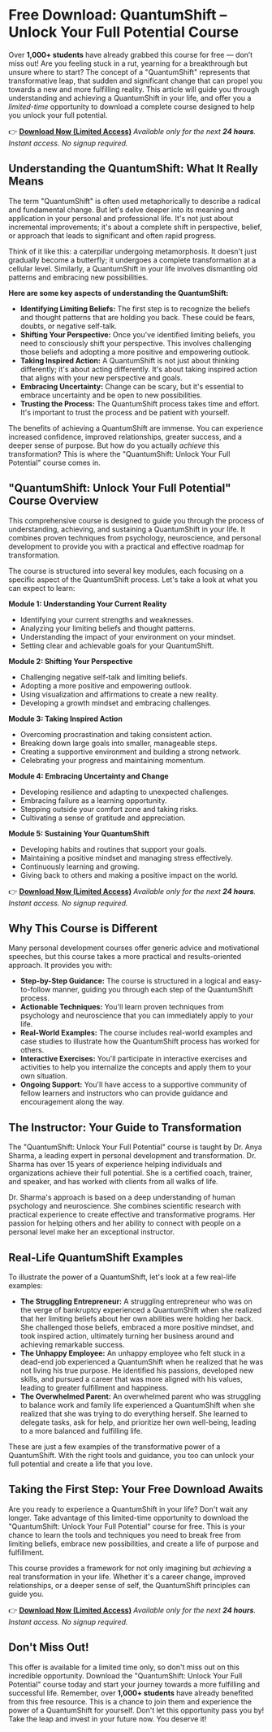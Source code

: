 # Free Download: QuantumShift – Unlock Your Full Potential Course

Over **1,000+ students** have already grabbed this course for free — don’t miss out!
Are you feeling stuck in a rut, yearning for a breakthrough but unsure where to start? The concept of a "QuantumShift" represents that transformative leap, that sudden and significant change that can propel you towards a new and more fulfilling reality. This article will guide you through understanding and achieving a QuantumShift in your life, and offer you a *limited-time* opportunity to download a complete course designed to help you unlock your full potential.

👉 [**Download Now (Limited Access)**](https://udemywork.com/quantumshift)
_Available only for the next **24 hours**. Instant access. No signup required._

## Understanding the QuantumShift: What It Really Means

The term "QuantumShift" is often used metaphorically to describe a radical and fundamental change. But let's delve deeper into its meaning and application in your personal and professional life. It's not just about incremental improvements; it's about a complete shift in perspective, belief, or approach that leads to significant and often rapid progress.

Think of it like this: a caterpillar undergoing metamorphosis. It doesn't just gradually become a butterfly; it undergoes a complete transformation at a cellular level. Similarly, a QuantumShift in your life involves dismantling old patterns and embracing new possibilities.

**Here are some key aspects of understanding the QuantumShift:**

*   **Identifying Limiting Beliefs:** The first step is to recognize the beliefs and thought patterns that are holding you back. These could be fears, doubts, or negative self-talk.
*   **Shifting Your Perspective:** Once you've identified limiting beliefs, you need to consciously shift your perspective. This involves challenging those beliefs and adopting a more positive and empowering outlook.
*   **Taking Inspired Action:** A QuantumShift is not just about thinking differently; it's about acting differently. It's about taking inspired action that aligns with your new perspective and goals.
*   **Embracing Uncertainty:** Change can be scary, but it's essential to embrace uncertainty and be open to new possibilities.
*   **Trusting the Process:** The QuantumShift process takes time and effort. It's important to trust the process and be patient with yourself.

The benefits of achieving a QuantumShift are immense. You can experience increased confidence, improved relationships, greater success, and a deeper sense of purpose. But how do you actually *achieve* this transformation? This is where the "QuantumShift: Unlock Your Full Potential" course comes in.

## "QuantumShift: Unlock Your Full Potential" Course Overview

This comprehensive course is designed to guide you through the process of understanding, achieving, and sustaining a QuantumShift in your life. It combines proven techniques from psychology, neuroscience, and personal development to provide you with a practical and effective roadmap for transformation.

The course is structured into several key modules, each focusing on a specific aspect of the QuantumShift process. Let's take a look at what you can expect to learn:

**Module 1: Understanding Your Current Reality**

*   Identifying your current strengths and weaknesses.
*   Analyzing your limiting beliefs and thought patterns.
*   Understanding the impact of your environment on your mindset.
*   Setting clear and achievable goals for your QuantumShift.

**Module 2: Shifting Your Perspective**

*   Challenging negative self-talk and limiting beliefs.
*   Adopting a more positive and empowering outlook.
*   Using visualization and affirmations to create a new reality.
*   Developing a growth mindset and embracing challenges.

**Module 3: Taking Inspired Action**

*   Overcoming procrastination and taking consistent action.
*   Breaking down large goals into smaller, manageable steps.
*   Creating a supportive environment and building a strong network.
*   Celebrating your progress and maintaining momentum.

**Module 4: Embracing Uncertainty and Change**

*   Developing resilience and adapting to unexpected challenges.
*   Embracing failure as a learning opportunity.
*   Stepping outside your comfort zone and taking risks.
*   Cultivating a sense of gratitude and appreciation.

**Module 5: Sustaining Your QuantumShift**

*   Developing habits and routines that support your goals.
*   Maintaining a positive mindset and managing stress effectively.
*   Continuously learning and growing.
*   Giving back to others and making a positive impact on the world.

👉 [**Download Now (Limited Access)**](https://udemywork.com/quantumshift)
_Available only for the next **24 hours**. Instant access. No signup required._

## Why This Course is Different

Many personal development courses offer generic advice and motivational speeches, but this course takes a more practical and results-oriented approach. It provides you with:

*   **Step-by-Step Guidance:** The course is structured in a logical and easy-to-follow manner, guiding you through each step of the QuantumShift process.
*   **Actionable Techniques:** You'll learn proven techniques from psychology and neuroscience that you can immediately apply to your life.
*   **Real-World Examples:** The course includes real-world examples and case studies to illustrate how the QuantumShift process has worked for others.
*   **Interactive Exercises:** You'll participate in interactive exercises and activities to help you internalize the concepts and apply them to your own situation.
*   **Ongoing Support:** You'll have access to a supportive community of fellow learners and instructors who can provide guidance and encouragement along the way.

## The Instructor: Your Guide to Transformation

The "QuantumShift: Unlock Your Full Potential" course is taught by Dr. Anya Sharma, a leading expert in personal development and transformation. Dr. Sharma has over 15 years of experience helping individuals and organizations achieve their full potential. She is a certified coach, trainer, and speaker, and has worked with clients from all walks of life.

Dr. Sharma's approach is based on a deep understanding of human psychology and neuroscience. She combines scientific research with practical experience to create effective and transformative programs. Her passion for helping others and her ability to connect with people on a personal level make her an exceptional instructor.

## Real-Life QuantumShift Examples

To illustrate the power of a QuantumShift, let's look at a few real-life examples:

*   **The Struggling Entrepreneur:** A struggling entrepreneur who was on the verge of bankruptcy experienced a QuantumShift when she realized that her limiting beliefs about her own abilities were holding her back. She challenged those beliefs, embraced a more positive mindset, and took inspired action, ultimately turning her business around and achieving remarkable success.
*   **The Unhappy Employee:** An unhappy employee who felt stuck in a dead-end job experienced a QuantumShift when he realized that he was not living his true purpose. He identified his passions, developed new skills, and pursued a career that was more aligned with his values, leading to greater fulfillment and happiness.
*   **The Overwhelmed Parent:** An overwhelmed parent who was struggling to balance work and family life experienced a QuantumShift when she realized that she was trying to do everything herself. She learned to delegate tasks, ask for help, and prioritize her own well-being, leading to a more balanced and fulfilling life.

These are just a few examples of the transformative power of a QuantumShift. With the right tools and guidance, you too can unlock your full potential and create a life that you love.

## Taking the First Step: Your Free Download Awaits

Are you ready to experience a QuantumShift in your life? Don't wait any longer. Take advantage of this limited-time opportunity to download the "QuantumShift: Unlock Your Full Potential" course for free. This is your chance to learn the tools and techniques you need to break free from limiting beliefs, embrace new possibilities, and create a life of purpose and fulfillment.

This course provides a framework for not only imagining but *achieving* a real transformation in your life. Whether it's a career change, improved relationships, or a deeper sense of self, the QuantumShift principles can guide you.

👉 [**Download Now (Limited Access)**](https://udemywork.com/quantumshift)
_Available only for the next **24 hours**. Instant access. No signup required._

## Don't Miss Out!

This offer is available for a limited time only, so don't miss out on this incredible opportunity. Download the "QuantumShift: Unlock Your Full Potential" course today and start your journey towards a more fulfilling and successful life. Remember, over **1,000+ students** have already benefited from this free resource. This is a chance to join them and experience the power of a QuantumShift for yourself. Don't let this opportunity pass you by! Take the leap and invest in your future now. You deserve it!
